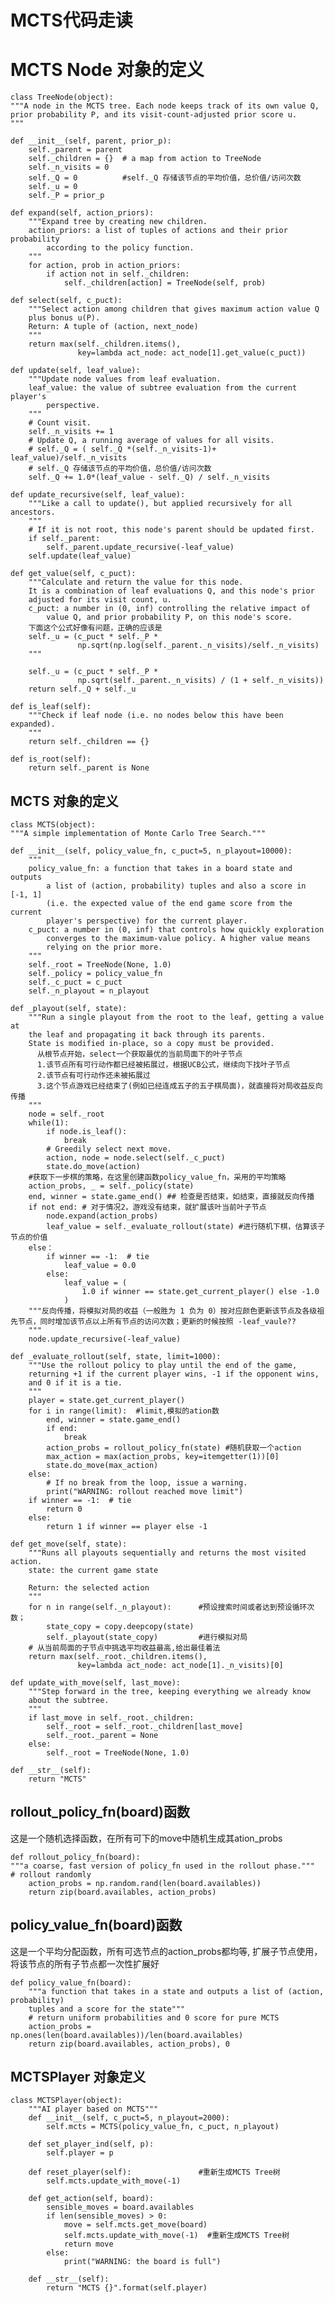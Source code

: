 # MCTS代码走读

# MCTS Node 对象的定义

    class TreeNode(object):
    """A node in the MCTS tree. Each node keeps track of its own value Q,
    prior probability P, and its visit-count-adjusted prior score u.
    """

    def __init__(self, parent, prior_p):
        self._parent = parent
        self._children = {}  # a map from action to TreeNode
        self._n_visits = 0    
        self._Q = 0          #self._Q 存储该节点的平均价值，总价值/访问次数   
        self._u = 0
        self._P = prior_p

    def expand(self, action_priors):
        """Expand tree by creating new children.
        action_priors: a list of tuples of actions and their prior probability
            according to the policy function.
        """
        for action, prob in action_priors:
            if action not in self._children:
                self._children[action] = TreeNode(self, prob)

    def select(self, c_puct):
        """Select action among children that gives maximum action value Q
        plus bonus u(P).
        Return: A tuple of (action, next_node)
        """
        return max(self._children.items(),
                   key=lambda act_node: act_node[1].get_value(c_puct))

    def update(self, leaf_value):
        """Update node values from leaf evaluation.
        leaf_value: the value of subtree evaluation from the current player's
            perspective.
        """
        # Count visit.
        self._n_visits += 1
        # Update Q, a running average of values for all visits.
        # self._Q = ( self._Q *(self._n_visits-1)+ leaf_value)/self._n_visits
        # self._Q 存储该节点的平均价值，总价值/访问次数
        self._Q += 1.0*(leaf_value - self._Q) / self._n_visits

    def update_recursive(self, leaf_value):
        """Like a call to update(), but applied recursively for all ancestors.
        """
        # If it is not root, this node's parent should be updated first.
        if self._parent:
            self._parent.update_recursive(-leaf_value)
        self.update(leaf_value)

    def get_value(self, c_puct):
        """Calculate and return the value for this node.
        It is a combination of leaf evaluations Q, and this node's prior
        adjusted for its visit count, u.
        c_puct: a number in (0, inf) controlling the relative impact of
            value Q, and prior probability P, on this node's score.
        下面这个公式好像有问题，正确的应该是
        self._u = (c_puct * self._P *
                   np.sqrt(np.log(self._parent._n_visits)/self._n_visits)
        """

        self._u = (c_puct * self._P *
                   np.sqrt(self._parent._n_visits) / (1 + self._n_visits))
        return self._Q + self._u

    def is_leaf(self):
        """Check if leaf node (i.e. no nodes below this have been expanded).
        """
        return self._children == {}

    def is_root(self):
        return self._parent is None

## MCTS 对象的定义

    class MCTS(object):
    """A simple implementation of Monte Carlo Tree Search."""

    def __init__(self, policy_value_fn, c_puct=5, n_playout=10000):
        """
        policy_value_fn: a function that takes in a board state and outputs
            a list of (action, probability) tuples and also a score in [-1, 1]
            (i.e. the expected value of the end game score from the current
            player's perspective) for the current player.
        c_puct: a number in (0, inf) that controls how quickly exploration
            converges to the maximum-value policy. A higher value means
            relying on the prior more.
        """
        self._root = TreeNode(None, 1.0) 
        self._policy = policy_value_fn
        self._c_puct = c_puct
        self._n_playout = n_playout

    def _playout(self, state):
        """Run a single playout from the root to the leaf, getting a value at
        the leaf and propagating it back through its parents.
        State is modified in-place, so a copy must be provided.
          从根节点开始，select一个获取最优的当前局面下的叶子节点
          1.该节点所有可行动作都已经被拓展过，根据UCB公式，继续向下找叶子节点
          2.该节点有可行动作还未被拓展过
          3.这个节点游戏已经结束了(例如已经连成五子的五子棋局面)，就直接将对局收益反向传播
        """
        node = self._root
        while(1):
            if node.is_leaf():
                break
            # Greedily select next move.
            action, node = node.select(self._c_puct)
            state.do_move(action)
        #获取下一步棋的策略，在这里创建函数policy_value_fn，采用的平均策略
        action_probs, _ = self._policy(state)
        end, winner = state.game_end() ## 检查是否结束，如结束，直接就反向传播
        if not end: # 对于情况2，游戏没有结束，就扩展该叶当前叶子节点
            node.expand(action_probs)
            leaf_value = self._evaluate_rollout(state) #进行随机下棋，估算该子节点的价值
        else：
            if winner == -1:  # tie
                leaf_value = 0.0
            else:
                leaf_value = (
                    1.0 if winner == state.get_current_player() else -1.0
                )
        """反向传播，将模拟对局的收益（一般胜为 1 负为 0）按对应颜色更新该节点及各级祖先节点，同时增加该节点以上所有节点的访问次数；更新的时候按照 -leaf_vaule??
        """
        node.update_recursive(-leaf_value)

    def _evaluate_rollout(self, state, limit=1000):
        """Use the rollout policy to play until the end of the game,
        returning +1 if the current player wins, -1 if the opponent wins,
        and 0 if it is a tie.
        """
        player = state.get_current_player()
        for i in range(limit):  #limit,模拟的ation数
            end, winner = state.game_end()
            if end:
                break
            action_probs = rollout_policy_fn(state) #随机获取一个action
            max_action = max(action_probs, key=itemgetter(1))[0]
            state.do_move(max_action)
        else:
            # If no break from the loop, issue a warning.
            print("WARNING: rollout reached move limit")
        if winner == -1:  # tie
            return 0
        else:
            return 1 if winner == player else -1

    def get_move(self, state):
        """Runs all playouts sequentially and returns the most visited action.
        state: the current game state

        Return: the selected action
        """
        for n in range(self._n_playout):      #预设搜索时间或者达到预设循环次数；
            state_copy = copy.deepcopy(state) 
            self._playout(state_copy)         #进行模拟对局  
        # 从当前局面的子节点中挑选平均收益最高,给出最佳着法
        return max(self._root._children.items(),
                   key=lambda act_node: act_node[1]._n_visits)[0]

    def update_with_move(self, last_move):
        """Step forward in the tree, keeping everything we already know
        about the subtree.
        """
        if last_move in self._root._children:
            self._root = self._root._children[last_move]
            self._root._parent = None
        else:
            self._root = TreeNode(None, 1.0)

    def __str__(self):
        return "MCTS"


## rollout_policy_fn(board)函数
这是一个随机选择函数，在所有可下的move中随机生成其ation_probs

    def rollout_policy_fn(board):
    """a coarse, fast version of policy_fn used in the rollout phase."""
    # rollout randomly
        action_probs = np.random.rand(len(board.availables))
        return zip(board.availables, action_probs)

## policy_value_fn(board)函数        
这是一个平均分配函数，所有可选节点的action_probs都均等, 扩展子节点使用，将该节点的所有子节点都一次性扩展好 

    def policy_value_fn(board):
        """a function that takes in a state and outputs a list of (action, probability)
        tuples and a score for the state"""
        # return uniform probabilities and 0 score for pure MCTS
        action_probs = np.ones(len(board.availables))/len(board.availables)
        return zip(board.availables, action_probs), 0   

## MCTSPlayer 对象定义

    class MCTSPlayer(object):
        """AI player based on MCTS"""
        def __init__(self, c_puct=5, n_playout=2000):
            self.mcts = MCTS(policy_value_fn, c_puct, n_playout)

        def set_player_ind(self, p):
            self.player = p

        def reset_player(self):               #重新生成MCTS Tree树
            self.mcts.update_with_move(-1)

        def get_action(self, board):
            sensible_moves = board.availables
            if len(sensible_moves) > 0:
                move = self.mcts.get_move(board)
                self.mcts.update_with_move(-1)  #重新生成MCTS Tree树
                return move
            else:
                print("WARNING: the board is full")

        def __str__(self):
            return "MCTS {}".format(self.player)
        